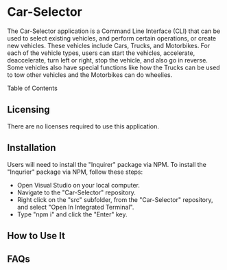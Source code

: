 # Car-Selector
The Car-Selector application is a Command Line Interface (CLI) that can be used to select existing vehicles, and perform certain operations, or create new vehicles.
These vehicles include Cars, Trucks, and Motorbikes.  For each of the vehicle types, users can start the vehicles, accelerate, deaccelerate, turn left or right, stop the vehicle, and also go in reverse.
Some vehicles also have special functions like how the Trucks can be used to tow other vehicles and the Motorbikes can do wheelies.

Table of Contents
## Licensing
There are no licenses required to use this application.  

## Installation
Users will need to install the "Inquirer" package via NPM.  To install the "Inqurier" package via NPM, follow these steps:
- Open Visual Studio on your local computer.
- Navigate to the "Car-Selector" repository.
- Right click on the "src" subfolder, from the "Car-Selector" repository, and select "Open In Integrated Terminal".
- Type "npm i" and click the "Enter" key.

## How to Use It


## FAQs

